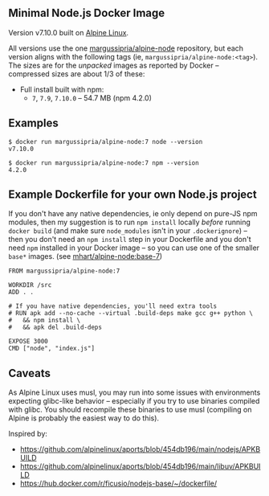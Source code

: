 Minimal Node.js Docker Image
-----------------------------

Version v7.10.0 built on [Alpine Linux](https://alpinelinux.org/).

All versions use the one [margussipria/alpine-node](https://hub.docker.com/r/margussipria/alpine-node/) repository,
but each version aligns with the following tags (ie, `margussipria/alpine-node:<tag>`). The sizes are for the
*unpacked* images as reported by Docker – compressed sizes are about 1/3 of these:

- Full install built with npm:
  - `7`, `7.9`, `7.10.0` – 54.7 MB (npm 4.2.0)

Examples
--------

    $ docker run margussipria/alpine-node:7 node --version
    v7.10.0

    $ docker run margussipria/alpine-node:7 npm --version
    4.2.0

Example Dockerfile for your own Node.js project
-----------------------------------------------

If you don't have any native dependencies, ie only depend on pure-JS npm
modules, then my suggestion is to run `npm install` locally *before* running
`docker build` (and make sure `node_modules` isn't in your `.dockerignore`) –
then you don't need an `npm install` step in your Dockerfile and you don't need
`npm` installed in your Docker image – so you can use one of the smaller
`base*` images. (see [mhart/alpine-node:base-7](https://hub.docker.com/r/mhart/alpine-node/))

    FROM margussipria/alpine-node:7

    WORKDIR /src
    ADD . .

    # If you have native dependencies, you'll need extra tools
    # RUN apk add --no-cache --virtual .build-deps make gcc g++ python \
    #   && npm install \
    #   && apk del .build-deps

    EXPOSE 3000
    CMD ["node", "index.js"]

Caveats
-------

As Alpine Linux uses musl, you may run into some issues with environments
expecting glibc-like behavior – especially if you try to use binaries compiled
with glibc. You should recompile these binaries to use musl (compiling on
Alpine is probably the easiest way to do this).

Inspired by:

- https://github.com/alpinelinux/aports/blob/454db196/main/nodejs/APKBUILD
- https://github.com/alpinelinux/aports/blob/454db196/main/libuv/APKBUILD
- https://hub.docker.com/r/ficusio/nodejs-base/~/dockerfile/
